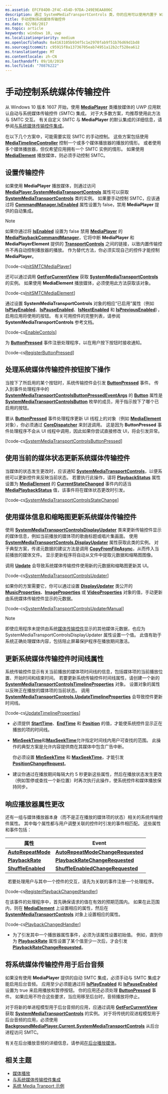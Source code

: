 ```yaml
---
ms.assetid: EFCF84D0-2F4C-454D-97DA-249E9EAA806C
description: 通过 SystemMediaTransportControls 类，你的应用可以使用内置于 Windows 的系统媒体传输控件，并更新控件显示的有关你的应用当前播放的媒体的元数据。
title: 手动控制系统媒体传输控件
ms.date: 02/08/2017
ms.topic: article
keywords: windows 10, uwp
ms.localizationpriority: medium
ms.openlocfilehash: 0a4163105b934f5c1e2970fab9f51b76d69d1bd8
ms.sourcegitcommit: c95915f8a13736705eab74951a12b2cf528ea612
ms.translationtype: MT
ms.contentlocale: zh-CN
ms.lasthandoff: 09/10/2019
ms.locfileid: "70876222"
---
```

# <a name="manual-control-of-the-system-media-transport-controls"></a>手动控制系统媒体传输控件


从 Windows 10 版本 1607 开始，使用 [**MediaPlayer**](https://docs.microsoft.com/uwp/api/Windows.Media.Playback.MediaPlayer) 类播放媒体的 UWP 应用默认自动与系统媒体传输控件 (SMTC) 集成。 对于大多数方案，均推荐使用此方法与 SMTC 交互。 有关自定义 SMTC 与 **MediaPlayer** 的默认集成的详细信息，请参阅[与系统媒体传输控件集成](integrate-with-systemmediatransportcontrols.md)。

在以下几个方案中，可能需要实现 SMTC 的手动控制。 这些方案包括使用 [**MediaTimelineController**](https://docs.microsoft.com/uwp/api/Windows.Media.MediaTimelineController) 控制一个或多个媒体播放器的播放的情形。 或者使用多个媒体播放器，但仅希望应用拥有一个 SMTC 实例的情形。 如果使用 [**MediaElement**](https://docs.microsoft.com/uwp/api/Windows.UI.Xaml.Controls.MediaElement) 播放媒体，则必须手动控制 SMTC。

## <a name="set-up-transport-controls"></a>设置传输控件
如果使用 **MediaPlayer** 播放媒体，则通过访问 [**MediaPlayer.SystemMediaTransportControls**](https://docs.microsoft.com/uwp/api/windows.media.playback.mediaplayer.systemmediatransportcontrols) 属性可以获取 [**SystemMediaTransportControls**](https://docs.microsoft.com/uwp/api/Windows.Media.SystemMediaTransportControls) 类的实例。 如果要手动控制 SMTC，应该通过将 [**CommandManager.IsEnabled**](https://docs.microsoft.com/uwp/api/windows.media.playback.mediaplaybackcommandmanager.isenabled) 属性设置为 false，禁用 **MediaPlayer** 提供的自动集成。

> [!NOTE] 
> 如果你通过将 [**IsEnabled**](https://docs.microsoft.com/uwp/api/windows.media.playback.mediaplaybackcommandmanager.isenabled) 设置为 false 禁用 [**MediaPlayer**](https://docs.microsoft.com/uwp/api/Windows.Media.Playback.MediaPlayer) 的 [**MediaPlaybackCommandManager**](https://docs.microsoft.com/uwp/api/Windows.Media.Playback.MediaPlaybackCommandManager)，它将中断 **MediaPlayer** 和 **MediaPlayerElement** 提供的 [**TransportControls**](https://docs.microsoft.com/uwp/api/windows.ui.xaml.controls.mediaplayerelement.transportcontrols) 之间的链接，以致内置传输控件不再自动控制播放器的播放。 作为替代方法，你必须实现自己的控件才能控制 **MediaPlayer**。

[!code-cs[InitSMTCMediaPlayer](./code/SMTCWin10/cs/MainPage.xaml.cs#SnippetInitSMTCMediaPlayer)]

还可以通过调用 [**GetForCurrentView**](https://docs.microsoft.com/uwp/api/windows.media.systemmediatransportcontrols.getforcurrentview) 获取 [**SystemMediaTransportControls**](https://docs.microsoft.com/uwp/api/Windows.Media.SystemMediaTransportControls) 的实例。 如果使用 **MediaElement** 播放媒体，必须使用此方法获取该对象。

[!code-cs[InitSMTCMediaElement](./code/SMTCWin10/cs/MainPage.xaml.cs#SnippetInitSMTCMediaElement)]

通过设置 **SystemMediaTransportControls** 对象的相应“已启用”属性（例如 [**IsPlayEnabled**](https://docs.microsoft.com/uwp/api/windows.media.systemmediatransportcontrols.isplayenabled)、[**IsPauseEnabled**](https://docs.microsoft.com/uwp/api/windows.media.systemmediatransportcontrols.ispauseenabled)、[**IsNextEnabled**](https://docs.microsoft.com/uwp/api/windows.media.systemmediatransportcontrols.isnextenabled) 和 [**IsPreviousEnabled**](https://docs.microsoft.com/uwp/api/windows.media.systemmediatransportcontrols.ispreviousenabled)），启用应用将使用的按钮。 有关可用控件的完整列表，请参阅 **SystemMediaTransportControls** 参考文档。

[!code-cs[EnableContols](./code/SMTCWin10/cs/MainPage.xaml.cs#SnippetEnableContols)]

为 [**ButtonPressed**](https://docs.microsoft.com/uwp/api/windows.media.systemmediatransportcontrols.buttonpressed) 事件注册处理程序，以在用户按下按钮时接收通知。

[!code-cs[RegisterButtonPressed](./code/SMTCWin10/cs/MainPage.xaml.cs#SnippetRegisterButtonPressed)]

## <a name="handle-system-media-transport-controls-button-presses"></a>处理系统媒体传输控件按钮按下操作

当按下了所启用的某个按钮时，系统传输控件会引发 [**ButtonPressed**](https://docs.microsoft.com/uwp/api/windows.media.systemmediatransportcontrols.buttonpressed) 事件。 传入到事件处理程序中的 [**SystemMediaTransportControlsButtonPressedEventArgs**](https://docs.microsoft.com/uwp/api/Windows.Media.SystemMediaTransportControlsButtonPressedEventArgs) 的 [**Button**](https://docs.microsoft.com/uwp/api/windows.media.systemmediatransportcontrolsbuttonpressedeventargs.button) 属性是 [**SystemMediaTransportControlsButton**](https://docs.microsoft.com/uwp/api/Windows.Media.SystemMediaTransportControlsButton) 枚举的成员，用于指示按下了哪个已启用的按钮。

要从 [**ButtonPressed**](https://docs.microsoft.com/uwp/api/windows.media.systemmediatransportcontrols.buttonpressed) 事件处理程序更新 UI 线程上的对象（例如 [**MediaElement**](https://docs.microsoft.com/uwp/api/Windows.UI.Xaml.Controls.MediaElement) 对象），你必须通过 [**CoreDispatcher**](https://docs.microsoft.com/uwp/api/Windows.UI.Core.CoreDispatcher) 来封送调用。 这是因为 **ButtonPressed** 事件处理程序不会从 UI 线程中调用，因此如果你尝试直接修改 UI，将会引发异常。

[!code-cs[SystemMediaTransportControlsButtonPressed](./code/SMTCWin10/cs/MainPage.xaml.cs#SnippetSystemMediaTransportControlsButtonPressed)]

## <a name="update-the-system-media-transport-controls-with-the-current-media-status"></a>使用当前的媒体状态更新系统媒体传输控件

当媒体的状态发生更改时，应该通知 [**SystemMediaTransportControls**](https://docs.microsoft.com/uwp/api/Windows.Media.SystemMediaTransportControls)，以便系统可以更新控件来反映当前状态。 若要执行此操作，请将 [**PlaybackStatus**](https://docs.microsoft.com/uwp/api/windows.media.systemmediatransportcontrols.playbackstatus) 属性设置为 [**MediaElement**](https://docs.microsoft.com/uwp/api/Windows.UI.Xaml.Controls.MediaElement) 的 [**CurrentStateChanged**](https://docs.microsoft.com/uwp/api/windows.ui.xaml.controls.mediaelement.currentstatechanged) 事件内的适当 [**MediaPlaybackStatus**](https://docs.microsoft.com/uwp/api/Windows.Media.MediaPlaybackStatus) 值，该事件将在媒体状态更改时引发。

[!code-cs[SystemMediaTransportControlsStateChange](./code/SMTCWin10/cs/MainPage.xaml.cs#SnippetSystemMediaTransportControlsStateChange)]

## <a name="update-the-system-media-transport-controls-with-media-info-and-thumbnails"></a>使用媒体信息和缩略图更新系统媒体传输控件

使用 [**SystemMediaTransportControlsDisplayUpdater**](https://docs.microsoft.com/uwp/api/Windows.Media.SystemMediaTransportControlsDisplayUpdater) 类来更新传输控件显示的媒体信息，例如当前播放的媒体项的歌曲标题或唱片集画面。 使用 [**SystemMediaTransportControls.DisplayUpdater**](https://docs.microsoft.com/uwp/api/windows.media.systemmediatransportcontrols.displayupdater) 属性获取此类的实例。 对于典型方案，传递元数据的建议方法是调用 [**CopyFromFileAsync**](https://docs.microsoft.com/uwp/api/windows.media.systemmediatransportcontrolsdisplayupdater.copyfromfileasync)，从而传入当前播放的媒体文件。 显示更新程序将自动从文件中提取元数据和缩略图图像。

调用 [**Update**](https://docs.microsoft.com/uwp/api/windows.media.systemmediatransportcontrolsdisplayupdater.update) 会导致系统媒体传输控件使用新的元数据和缩略图更新其 UI。

[!code-cs[SystemMediaTransportControlsUpdater](./code/SMTCWin10/cs/MainPage.xaml.cs#SnippetSystemMediaTransportControlsUpdater)]

如果你的方案需要它，你可以通过设置 [**DisplayUpdater**](https://docs.microsoft.com/uwp/api/windows.media.systemmediatransportcontrols.displayupdater) 类公开的 [**MusicProperties**](https://docs.microsoft.com/uwp/api/windows.media.systemmediatransportcontrolsdisplayupdater.musicproperties)、[**ImageProperties**](https://docs.microsoft.com/uwp/api/windows.media.systemmediatransportcontrolsdisplayupdater.imageproperties) 或 [**VideoProperties**](https://docs.microsoft.com/uwp/api/windows.media.systemmediatransportcontrolsdisplayupdater.videoproperties) 对象的值，手动更新由系统媒体传输控件显示的元数据。

[!code-cs[SystemMediaTransportControlsUpdaterManual](./code/SMTCWin10/cs/MainPage.xaml.cs#SystemMediaTransportControlsUpdaterManual)]

> [!Note]
> 即使应用程序未提供由系统[媒体传输控件](https://docs.microsoft.com/uwp/api/windows.media.systemmediatransportcontrolsdisplayupdater.type#Windows_Media_SystemMediaTransportControlsDisplayUpdater_Type
)显示的其他媒体元数据，也应为 SystemMediaTransportControlsDisplayUpdater 属性设置一个值。 此值有助于系统正确处理媒体内容，包括阻止屏幕保护程序在播放期间激活。


## <a name="update-the-system-media-transport-controls-timeline-properties"></a>更新系统媒体传输控件时间线属性

系统传输控件显示有关当前播放的媒体项时间线的信息，包括媒体项的当前播放位置、开始时间和结束时间。 若要更新系统传输控件时间线属性，请创建一个新的 [**SystemMediaTransportControlsTimelineProperties**](https://docs.microsoft.com/uwp/api/Windows.Media.SystemMediaTransportControlsTimelineProperties) 对象。 设置对象的属性以反映正在播放的媒体项的当前状态。 调用 [**SystemMediaTransportControls.UpdateTimelineProperties**](https://docs.microsoft.com/uwp/api/windows.media.systemmediatransportcontrols.updatetimelineproperties) 会导致控件更新时间线。

[!code-cs[UpdateTimelineProperties](./code/SMTCWin10/cs/MainPage.xaml.cs#SnippetUpdateTimelineProperties)]

-   必须提供 [**StartTime**](https://docs.microsoft.com/uwp/api/windows.media.systemmediatransportcontrolstimelineproperties.starttime)、[**EndTime**](https://docs.microsoft.com/uwp/api/windows.media.systemmediatransportcontrolstimelineproperties.endtime) 和 [**Position**](https://docs.microsoft.com/uwp/api/windows.media.systemmediatransportcontrols.playbackpositionchangerequested) 的值，才能使系统控件显示正在播放的项的时间线。

-   [**MinSeekTime**](https://docs.microsoft.com/uwp/api/windows.media.systemmediatransportcontrolstimelineproperties.minseektime)和[**MaxSeekTime**](https://docs.microsoft.com/uwp/api/windows.media.systemmediatransportcontrolstimelineproperties.maxseektime)允许指定时间线内用户可查找的范围。 此操作的典型方案是允许内容提供商在其媒体中包含广告中断。

    你必须设置 [**MinSeekTime**](https://docs.microsoft.com/uwp/api/windows.media.systemmediatransportcontrolstimelineproperties.minseektime) 和 [**MaxSeekTime**](https://docs.microsoft.com/uwp/api/windows.media.systemmediatransportcontrolstimelineproperties.maxseektime)，才能引发 [**PositionChangeRequest**](https://docs.microsoft.com/uwp/api/windows.media.systemmediatransportcontrols.playbackpositionchangerequested)。

-   建议你通过在播放期间每隔大约 5 秒更新这些属性，然后在播放状态发生更改（例如暂停或查找一个新位置）时再次执行此操作，使系统控件和媒体播放保持同步。

## <a name="respond-to-player-property-changes"></a>响应播放器属性更改

还有一组与媒体播放器本身（而不是正在播放的媒体项的状态）相关的系统传输控件属性。 其中每个属性都与用户调整关联的控件时引发的事件相匹配。 这些属性和事件包括：

| 属性                                                                  | Event                                                                                                   |
|---------------------------------------------------------------------------|---------------------------------------------------------------------------------------------------------|
| [**AutoRepeatMode**](https://docs.microsoft.com/uwp/api/windows.media.systemmediatransportcontrols.autorepeatmode) | [**AutoRepeatModeChangeRequested**](https://docs.microsoft.com/uwp/api/windows.media.systemmediatransportcontrols.autorepeatmodechangerequested) |
| [**PlaybackRate**](https://docs.microsoft.com/uwp/api/windows.media.systemmediatransportcontrols.playbackrate)     | [**PlaybackRateChangeRequested**](https://docs.microsoft.com/uwp/api/windows.media.systemmediatransportcontrols.playbackratechangerequested)     |
| [**ShuffleEnabled**](https://docs.microsoft.com/uwp/api/windows.media.systemmediatransportcontrols.shuffleenabled) | [**ShuffleEnabledChangeRequested**](https://docs.microsoft.com/uwp/api/windows.media.systemmediatransportcontrols.shuffleenabledchangerequested) |

 
若要处理用户与其中一个控件的交互，请先为关联的事件注册一个处理程序。

[!code-cs[RegisterPlaybackChangedHandler](./code/SMTCWin10/cs/MainPage.xaml.cs#SnippetRegisterPlaybackChangedHandler)]

在该事件的处理程序中，首先确保请求的值在有效的预期范围内。 如果在此范围内，则在 [**MediaElement**](https://docs.microsoft.com/uwp/api/Windows.UI.Xaml.Controls.MediaElement) 上设置相应的属性，然后在 [**SystemMediaTransportControls**](https://docs.microsoft.com/uwp/api/Windows.Media.SystemMediaTransportControls) 对象上设置相应的属性。

[!code-cs[PlaybackChangedHandler](./code/SMTCWin10/cs/MainPage.xaml.cs#SnippetPlaybackChangedHandler)]

-   为了引发其中一个播放器属性事件，必须为该属性设置初始值。 例如，直到你为 [**PlaybackRate**](https://docs.microsoft.com/uwp/api/windows.media.systemmediatransportcontrols.playbackrate) 属性设置了某个值至少一次后，才会引发 [**PlaybackRateChangeRequested**](https://docs.microsoft.com/uwp/api/windows.media.systemmediatransportcontrols.playbackratechangerequested)。

## <a name="use-the-system-media-transport-controls-for-background-audio"></a>将系统媒体传输控件用于后台音频

如果没有使用 **MediaPlayer** 提供的自动 SMTC 集成，必须手动与 SMTC 集成才能启用后台音频。 应用至少必须能通过将 [**IsPlayEnabled**](https://docs.microsoft.com/uwp/api/windows.media.systemmediatransportcontrols.isplayenabled) 和 [**IsPauseEnabled**](https://docs.microsoft.com/uwp/api/windows.media.systemmediatransportcontrols.ispauseenabled) 设置为 true 来启用播放和暂停按钮。 你的应用还必须处理 [**ButtonPressed**](https://docs.microsoft.com/uwp/api/windows.media.systemmediatransportcontrols.buttonpressed) 事件。 如果应用不符合这些要求，当应用移至后台时，音频播放将停止。

对于将新的单进程模型用于后台音频的应用，应通过调用 [**GetForCurrentView**](https://docs.microsoft.com/uwp/api/windows.media.systemmediatransportcontrols.getforcurrentview) 获取 [**SystemMediaTransportControls**](https://docs.microsoft.com/uwp/api/Windows.Media.SystemMediaTransportControls) 的实例。 对于将传统的双进程模型用于后台音频的应用，必须使用 [**BackgroundMediaPlayer.Current.SystemMediaTransportControls**](https://docs.microsoft.com/uwp/api/windows.media.playback.mediaplayer.systemmediatransportcontrols) 从后台进程访问 SMTC。

有关在后台播放音频的详细信息，请参阅[在后台播放媒体](background-audio.md)。

## <a name="related-topics"></a>相关主题
* [媒体播放](media-playback.md)
* [与系统媒体传输控件集成](integrate-with-systemmediatransportcontrols.md) 
* [系统 Media Tranport 示例](https://github.com/Microsoft/Windows-universal-samples/tree/dev/Samples/SystemMediaTransportControls) 

 




